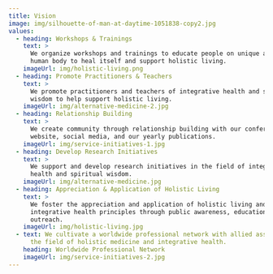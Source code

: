 ```yaml
---
title: Vision
image: img/silhouette-of-man-at-daytime-1051838-copy2.jpg
values:
  - heading: Workshops & Trainings
    text: >
      We organize workshops and trainings to educate people on unique ability of
      human body to heal itself and support holistic living. 
    imageUrl: img/holistic-living.png
  - heading: Promote Practitioners & Teachers
    text: >
      We promote practitioners and teachers of integrative health and spiritual
      wisdom to help support holistic living.
    imageUrl: img/alternative-medicine-2.jpg
  - heading: Relationship Building
    text: >
      We create community through relationship building with our conferences,
      website, social media, and our yearly publications.
    imageUrl: img/service-initiatives-1.jpg
  - heading: Develop Research Initiatives
    text: >
      We support and develop research initiatives in the field of integrative
      health and spiritual wisdom.
    imageUrl: img/alternative-medicine.jpg
  - heading: Appreciation & Application of Holistic Living
    text: >
      We foster the appreciation and application of holistic living and
      integrative health principles through public awareness, education, and
      outreach.
    imageUrl: img/holistic-living.jpg
  - text: We cultivate a worldwide professional network with allied associations in
      the field of holistic medicine and integrative health.
    heading: Worldwide Professional Network
    imageUrl: img/service-initiatives-2.jpg
---
```

